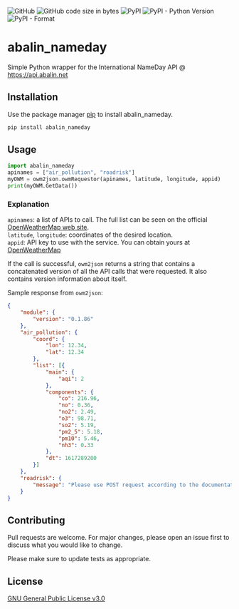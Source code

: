 ![GitHub](https://img.shields.io/github/license/viktak/abalin_nameday) ![GitHub code size in bytes](https://img.shields.io/github/languages/code-size/viktak/abalin_nameday) ![PyPI](https://img.shields.io/pypi/v/abalin_nameday) ![PyPI - Python Version](https://img.shields.io/pypi/pyversions/abalin_nameday) ![PyPI - Format](https://img.shields.io/pypi/format/abalin_nameday)

# abalin_nameday
Simple Python wrapper for the International NameDay API @ https://api.abalin.net

## Installation

Use the package manager [pip](https://pip.pypa.io/en/stable/) to install abalin_nameday.

```bash
pip install abalin_nameday
```

## Usage

```python
import abalin_nameday
apinames = ["air_pollution", "roadrisk"]
myOWM = owm2json.owmRequestor(apinames, latitude, longitude, appid)
print(myOWM.GetData())
```

### Explanation
`apinames`: a list of APIs to call. The full list can be seen on the official [OpenWeatherMap web site](https://openweathermap.org/api).<br>
`latitude`, `longitude`: coordinates of the desired location.<br>
`appid`: API key to use with the service. You can obtain yours at [OpenWeatherMap](https://home.openweathermap.org/api_keys)

If the call is successful, `owm2json` returns a string that contains a concatenated version of all the API calls that were requested. It also contains version information about itself.

Sample response from `owm2json`:
```json
{
    "module": {
        "version": "0.1.86"
    },
    "air_pollution": {
        "coord": {
            "lon": 12.34,
            "lat": 12.34
        },
        "list": [{
            "main": {
                "aqi": 2
            },
            "components": {
                "co": 216.96,
                "no": 0.36,
                "no2": 2.49,
                "o3": 98.71,
                "so2": 5.19,
                "pm2_5": 5.18,
                "pm10": 5.46,
                "nh3": 0.33
            },
            "dt": 1617289200
        }]
    },
    "roadrisk": {
        "message": "Please use POST request according to the documentation https://openweathermap.org/api/road-risk"
    }
}
```

## Contributing
Pull requests are welcome. For major changes, please open an issue first to discuss what you would like to change.

Please make sure to update tests as appropriate.

## License
[GNU General Public License v3.0](https://choosealicense.com/licenses/gpl-3.0/)
